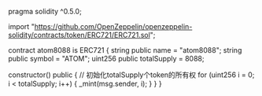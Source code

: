 pragma solidity ^0.5.0;

import "https://github.com/OpenZeppelin/openzeppelin-solidity/contracts/token/ERC721/ERC721.sol";

contract atom8088 is ERC721 {
  string public name = "atom8088";
  string public symbol = "ATOM";
  uint256 public totalSupply = 8088;

  constructor() public {
    // 初始化totalSupply个token的所有权
    for (uint256 i = 0; i < totalSupply; i++) {
      _mint(msg.sender, i);
    }
  }
}


